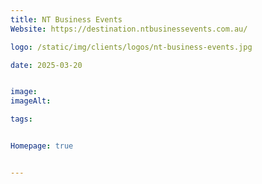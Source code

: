 ```yaml
---
title: NT Business Events
Website: https://destination.ntbusinessevents.com.au/

logo: /static/img/clients/logos/nt-business-events.jpg

date: 2025-03-20


image: 
imageAlt: 

tags:


Homepage: true


---
```




